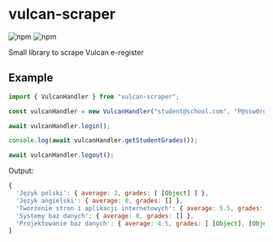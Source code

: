 # vulcan-scraper
![npm](https://img.shields.io/npm/v/vulcan-scraper)
![npm](https://img.shields.io/npm/dw/vulcan-scraper)

Small library to scrape Vulcan e-register

## Example
```js
import { VulcanHandler } from "vulcan-scraper";

const vulcanHandler = new VulcanHandler("student@school.com", "P@ssw0rd", "city");

await vulcanHandler.login();

console.log(await vulcanHandler.getStudentGrades());

await vulcanHandler.logout();
```
Output:
```js
{
  'Język polski': { average: 2, grades: [ [Object] ] },
  'Język angielski': { average: 0, grades: [] },
  'Tworzenie stron i aplikacji internetowych': { average: 5.5, grades: [ [Object] ] },
  'Systemy baz danych': { average: 0, grades: [] },
  'Projektowanie baz danych': { average: 4.5, grades: [ [Object], [Object] ] }
}
```